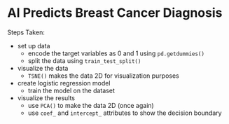 # AI Predicts Breast Cancer Diagnosis

Steps Taken:
* set up data
    * encode the target variables as 0 and 1 using ```pd.getdummies()```
    * split the data using ```train_test_split()```
* visualize the data
    * ```TSNE()``` makes the data 2D for visualization purposes
* create logistic regression model
    * train the model on the dataset
* visualize the results
    * use ```PCA()``` to make the data 2D (once again)
    * use ```coef_``` and ```intercept_``` attributes to show the decision boundary
